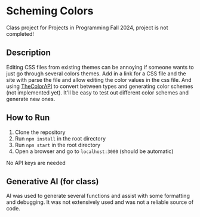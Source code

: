 # Scheming Colors

Class project for Projects in Programming Fall 2024, project is not completed!

## Description
Editing CSS files from existing themes can be annoying if someone wants to just go through several colors themes.
Add in a link for a CSS file and the site with parse the file and allow editing the color values in the css file.
And using [TheColorAPI](https://www.thecolorapi.com/) to convert between types and generating color schemes (not implemented yet). It'll be easy to test out different color schemes and generate new ones.

## How to Run
1. Clone the repository
2. Run `npm install` in the root directory
3. Run `npm start` in the root directory
4. Open a browser and go to `localhost:3000` (should be automatic)

No API keys are needed

## Generative AI (for class)
AI was used to generate several functions and assist with some formatting and debugging. It was not extensively used and was not a reliable source of code.